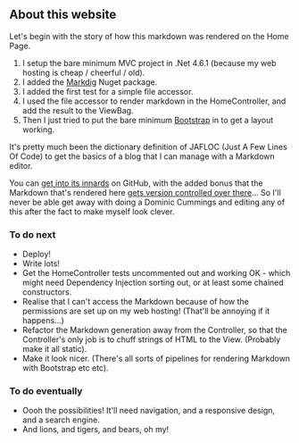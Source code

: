 ## About this website

Let's begin with the story of how this markdown was rendered on the Home Page.

1. I setup the bare minimum MVC project in .Net 4.6.1 (because my web hosting is cheap / cheerful / old).
2. I added the [Markdig](https://github.com/xoofx/markdig) Nuget package.
3. I added the first test for a simple file accessor.
4. I used the file accessor to render markdown in the HomeController, and add the result to the ViewBag.
5. Then I just tried to put the bare minimum [Bootstrap](https://getbootstrap.com) in to get a layout working.

It's pretty much been the dictionary definition of JAFLOC (Just A Few Lines Of Code) to get the basics of a blog that I can  manage with a Markdown editor.

You can [get into its innards](https://github.com/TrovoLtd/TrovoWebsite) on GitHub, with the added bonus that the Markdown that's rendered here [gets version controlled over there](https://github.com/TrovoLtd/TrovoWebsite/tree/main/src/TrovoWebsite/TrovoWebsite/Content)... So I'll never be able get away with doing a Dominic Cummings and editing any of this after the fact to make myself look clever. 

### To do next

- Deploy!
- Write lots!
- Get the HomeController tests uncommented out and working OK - which might need Dependency Injection sorting out, or at least some chained constructors.
- Realise that I can't access the Markdown because of how the permissions are set up on my web hosting! (That'll be annoying if it happens...)
- Refactor the Markdown generation away from the Controller, so that the Controller's only job is to chuff strings of HTML to the View. (Probably make it all static).
- Make it look nicer. (There's all sorts of pipelines for rendering Markdown with Bootstrap etc etc).

### To do eventually

- Oooh the possibilities! It'll need navigation, and a responsive design, and a search engine. 
- And lions, and tigers, and bears, oh my!